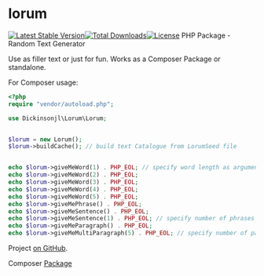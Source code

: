 # lorum
[![Latest Stable Version](https://poser.pugx.org/dickinsonjl/lorum/v/stable)](https://packagist.org/packages/dickinsonjl/lorum)[![Total Downloads](https://poser.pugx.org/dickinsonjl/lorum/downloads)](https://packagist.org/packages/dickinsonjl/lorum)[![License](https://poser.pugx.org/dickinsonjl/lorum/license)](https://packagist.org/packages/dickinsonjl/lorum)
PHP Package - Random Text Generator

Use as filler text or just for fun. Works as a Composer Package or standalone.

For Composer usage:

```php
<?php
require "vendor/autoload.php";

use Dickinsonjl\Lorum\Lorum;


$lorum = new Lorum();
$lorum->buildCache(); // build text Catalogue from LorumSeed file


echo $lorum->giveMeWord(1) . PHP_EOL; // specify word length as argument
echo $lorum->giveMeWord(2) . PHP_EOL;
echo $lorum->giveMeWord(3) . PHP_EOL;
echo $lorum->giveMeWord(4) . PHP_EOL;
echo $lorum->giveMeWord(5) . PHP_EOL;
echo $lorum->giveMePhrase() . PHP_EOL;
echo $lorum->giveMeSentence() . PHP_EOL;
echo $lorum->giveMeSentence(1) . PHP_EOL; // specify number of phrases for the sentence
echo $lorum->giveMeParagraph() . PHP_EOL;
echo $lorum->giveMeMultiParagraph(5) . PHP_EOL; // specify number of paragraphs
```

Project [on GitHub](https://github.com/dickinsonjl/lorum).

Composer [Package](https://packagist.org/packages/dickinsonjl/lorum)

